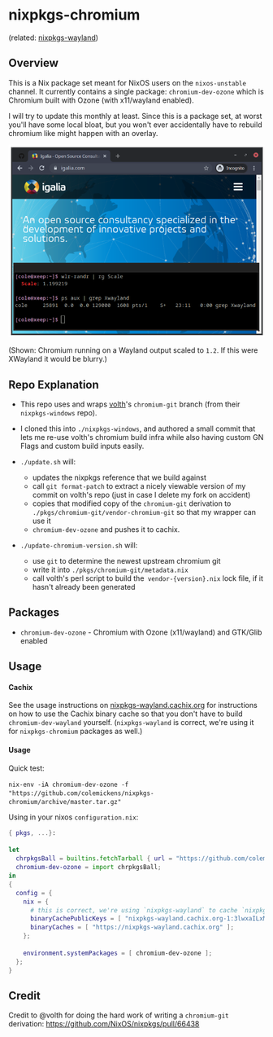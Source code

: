 # nixpkgs-chromium

(related: [nixpkgs-wayland](https://github.com/colemickens/nixpkgs-wayland))

## Overview

This is a Nix package set meant for NixOS users on the `nixos-unstable` channel.
It currently contains a single package: `chromium-dev-ozone` which is Chromium built with Ozone (with x11/wayland enabled).

I will try to update this monthly at least. Since this is a package set, at worst you'll have
some local bloat, but you won't ever accidentally have to rebuild chromium like might happen with an overlay.

<img src="./chromium.png" />

(Shown: Chromium running on a Wayland output scaled to `1.2`. If this were XWayland it would be blurry.)

## Repo Explanation

* This repo uses and wraps [volth](https://github.com/volth)'s `chromium-git` branch (from their `nixpkgs-windows` repo).

* I cloned this into `./nixpkgs-windows`, and authored a small commit that lets me re-use volth's chromium build infra
while also having custom GN Flags and custom build inputs easily.

* `./update.sh` will:
  * updates the nixpkgs reference that we build against
  * call `git format-patch` to extract a nicely viewable version of my commit on volth's repo (just in case I delete my fork on accident)
  * copies that modified copy of the `chromium-git` derivation to `./pkgs/chromium-git/vendor-chromium-git` so that my wrapper can use it
  * `chromium-dev-ozone` and pushes it to cachix.

* `./update-chromium-version.sh` will:
  * use `git` to determine the newest upstream chromium git
  * write it into `./pkgs/chromium-git/metadata.nix`
  * call volth's perl script to build the` vendor-{version}.nix` lock file, if it hasn't already been generated


## Packages

 * `chromium-dev-ozone` - Chromium with Ozone (x11/wayland) and GTK/Glib enabled

## Usage

#### Cachix

See the usage instructions on [nixpkgs-wayland.cachix.org](nixpkgs-wayland.cachix.org) for instructions on how to use the Cachix binary cache so that you don't have to build `chromium-dev-wayland` yourself. (`nixpkgs-wayland` is correct, we're using it for `nixpkgs-chromium` packages as well.)

#### Usage

Quick test:

```nix-env -iA chromium-dev-ozone -f "https://github.com/colemickens/nixpkgs-chromium/archive/master.tar.gz"```

Using in your nixos `configuration.nix`:

```nix
{ pkgs, ...}:

let
  chrpkgsBall = builtins.fetchTarball { url = "https://github.com/colemickens/nixpkgs-chromium/archive/master.tar.gz"; };
  chromium-dev-ozone = import chrpkgsBall;
in
{
  config = {
    nix = {
      # this is correct, we're using `nixpkgs-wayland` to cache `nixpkgs-chromium` packages
      binaryCachePublicKeys = [ "nixpkgs-wayland.cachix.org-1:3lwxaILxMRkVhehr5StQprHdEo4IrE8sRho9R9HOLYA=" ];
      binaryCaches = [ "https://nixpkgs-wayland.cachix.org" ];
    };

    environment.systemPackages = [ chromium-dev-ozone ];
  };
}
```

## Credit

Credit to @volth for doing the hard work of writing a `chromium-git` derivation: https://github.com/NixOS/nixpkgs/pull/66438

